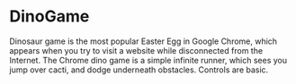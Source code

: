 # DinoGame
Dinosaur game is the most popular Easter Egg in Google Chrome, which appears when you try to visit a website while disconnected from the Internet. The Chrome dino game is a simple infinite runner, which sees you jump over cacti, and dodge underneath obstacles. Controls are basic.
